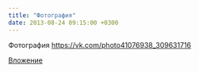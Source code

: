 ```yaml
---
title: "Фотография"
date: 2013-08-24 09:15:00 +0300
---
```


Фотография
https://vk.com/photo41076938_309631716

[Вложение](https://vk.com/photo41076938_309631716)
